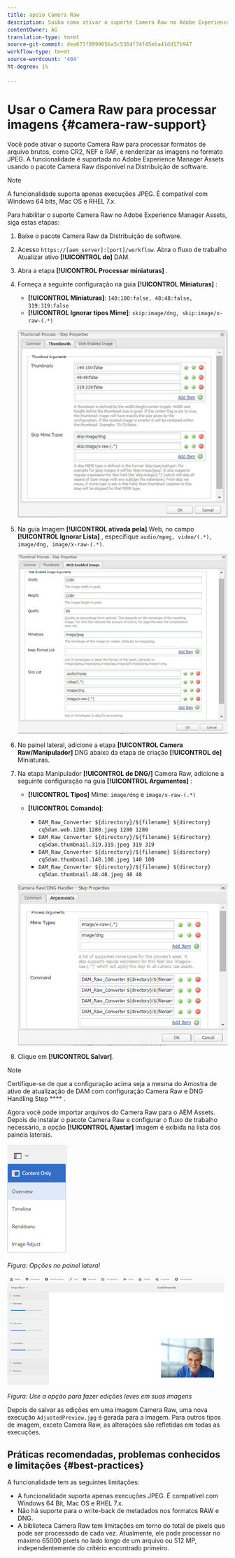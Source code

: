 ```yaml
---
title: apoio Camera Raw
description: Saiba como ativar o suporte Camera Raw no Adobe Experience Manager Assets.
contentOwner: AG
translation-type: tm+mt
source-git-commit: dea673f8999656a5c5364f74f45eba41dd17b947
workflow-type: tm+mt
source-wordcount: '404'
ht-degree: 1%

---
```



# Usar o Camera Raw para processar imagens {#camera-raw-support}

Você pode ativar o suporte Camera Raw para processar formatos de arquivo brutos, como CR2, NEF e RAF, e renderizar as imagens no formato JPEG. A funcionalidade é suportada no Adobe Experience Manager Assets usando o pacote [](https://experience.adobe.com/#/downloads/content/software-distribution/en/aem.html?package=/content/software-distribution/en/details.html/content/dam/aem/public/adobe/packages/aem630/product/assets/aem-assets-cameraraw-pkg) Camera Raw disponível na Distribuição de software.

>[!NOTE]
>
>A funcionalidade suporta apenas execuções JPEG. É compatível com Windows 64 bits, Mac OS e RHEL 7.x.

Para habilitar o suporte Camera Raw no Adobe Experience Manager Assets, siga estas etapas:

1. Baixe o pacote [](https://experience.adobe.com/#/downloads/content/software-distribution/en/aem.html?package=/content/software-distribution/en/details.html/content/dam/aem/public/adobe/packages/aem630/product/assets/aem-assets-cameraraw-pkg) Camera Raw da Distribuição de software.

1. Acesso `https://[aem_server]:[port]/workflow`. Abra o fluxo de trabalho Atualizar ativo **[!UICONTROL do]** DAM.

1. Abra a etapa **[!UICONTROL Processar miniaturas]** .

1. Forneça a seguinte configuração na guia **[!UICONTROL Miniaturas]** :

   * **[!UICONTROL Miniaturas]**: `140:100:false, 48:48:false, 319:319:false`
   * **[!UICONTROL Ignorar tipos Mime]**: `skip:image/dng, skip:image/x-raw-(.*)`

   ![calúnia](assets/chlimage_1-334.png)

1. Na guia Imagem **[!UICONTROL ativada pela]** Web, no campo **[!UICONTROL Ignorar Lista]** , especifique `audio/mpeg, video/(.*), image/dng, image/x-raw-(.*)`.

   ![calúnia](assets/chlimage_1-335.png)

1. No painel lateral, adicione a etapa **[!UICONTROL Camera Raw/Manipulador]** DNG abaixo da etapa de criação **[!UICONTROL de]** Miniaturas.

1. Na etapa Manipulador **[!UICONTROL de DNG/]** Camera Raw, adicione a seguinte configuração na guia **[!UICONTROL Argumentos]** :

   * **[!UICONTROL Tipos]** Mime: `image/dng` e `image/x-raw-(.*)`
   * **[!UICONTROL Comando]**:

      * `DAM_Raw_Converter ${directory}/${filename} ${directory} cq5dam.web.1280.1280.jpeg 1280 1280`
      * `DAM_Raw_Converter ${directory}/${filename} ${directory} cq5dam.thumbnail.319.319.jpeg 319 319`
      * `DAM_Raw_Converter ${directory}/${filename} ${directory} cq5dam.thumbnail.140.100.jpeg 140 100`
      * `DAM_Raw_Converter ${directory}/${filename} ${directory} cq5dam.thumbnail.48.48.jpeg 48 48`

   ![chlimage_1-336](assets/chlimage_1-336.png)

1. Clique em **[!UICONTROL Salvar]**.

>[!NOTE]
>
>Certifique-se de que a configuração acima seja a mesma do Amostra de ativo de atualização de DAM com configuração Camera Raw e DNG Handling Step **** .

Agora você pode importar arquivos do Camera Raw para o AEM Assets. Depois de instalar o pacote Camera Raw e configurar o fluxo de trabalho necessário, a opção **[!UICONTROL Ajustar]** imagem é exibida na lista dos painéis laterais.

![chlimage_1-337](assets/chlimage_1-337.png)

*Figura: Opções no painel lateral*

![chlimage_1-338](assets/chlimage_1-338.png)

*Figura: Use a opção para fazer edições leves em suas imagens*

Depois de salvar as edições em uma imagem Camera Raw, uma nova execução `AdjustedPreview.jpg` é gerada para a imagem. Para outros tipos de imagem, exceto Camera Raw, as alterações são refletidas em todas as execuções.

## Práticas recomendadas, problemas conhecidos e limitações {#best-practices}

A funcionalidade tem as seguintes limitações:

* A funcionalidade suporta apenas execuções JPEG. É compatível com Windows 64 Bit, Mac OS e RHEL 7.x.
* Não há suporte para o write-back de metadados nos formatos RAW e DNG.
* A biblioteca Camera Raw tem limitações em torno do total de pixels que pode ser processado de cada vez. Atualmente, ele pode processar no máximo 65000 pixels no lado longo de um arquivo ou 512 MP, independentemente do critério encontrado primeiro.
